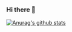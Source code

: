 ### Hi there 👋
[![Anurag's github stats](https://github-readme-stats.vercel.app/api?username=LaxmanJonchhen12)](https://github.com/anuraghazra/github-readme-stats)
<!--
**LaxmanJonchhen12/LaxmanJonchhen12** is a ✨ _special_ ✨ repository because its `README.md` (this file) appears on your GitHub profile.

Here are some ideas to get you started:

- 🔭 I’m currently working on ...
- 🌱 I’m currently learning ...
- 👯 I’m looking to collaborate on ...
- 🤔 I’m looking for help with ...
- 💬 Ask me about ...
- 📫 How to reach me: ...
- 😄 Pronouns: ...
- ⚡ Fun fact: ...
-->
